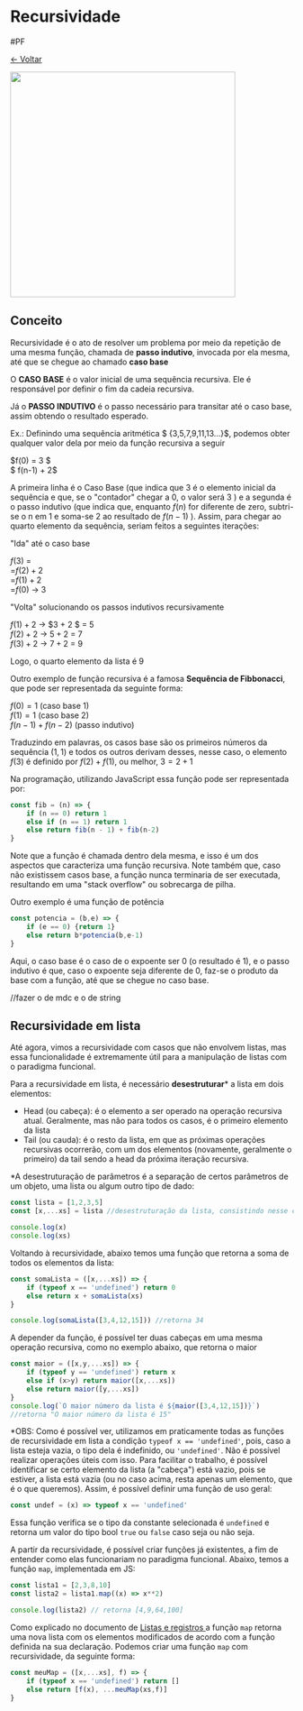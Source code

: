 # Recursividade
#PF

[<- Voltar](./Menu.md)

<img src="/assets/galshir-babushka.gif" height="400">

## Conceito

Recursividade é o ato de resolver um problema por meio da repetição de uma mesma função, chamada de **passo indutivo**, invocada por ela mesma, até que se chegue ao chamado **caso base**

O **CASO BASE** é o valor inicial de uma sequência recursiva. Ele é responsável por definir o fim da cadeia recursiva.

Já o **PASSO INDUTIVO** é o passo necessário para transitar até o caso base, assim obtendo o resultado esperado.

Ex.: Definindo uma sequência aritmética $ \{3,5,7,9,11,13...\}$, podemos obter qualquer valor dela por meio da função recursiva a seguir

$f(0) = 3 $  
$ f(n-1) + 2$  

A primeira linha é o Caso Base (que indica que $3$ é o elemento inicial da sequência e que, se o "contador" chegar a 0, o valor será $3$ ) e a segunda é o passo indutivo (que indica que, enquanto $f(n)$ for diferente de zero, subtri-se o n em 1 e soma-se 2 ao resultado de $f(n-1)$ ). Assim, para chegar ao quarto elemento da sequência, seriam feitos a seguintes iterações:

"Ida" até o caso base

$f(3)$ =  
=$f(2) + 2$  
=$f(1) + 2$  
=$f(0)$ → 3

"Volta" solucionando os passos indutivos recursivamente

$f(1) + 2$ → $3 + 2 $ = 5  
$f(2) + 2$ → $5 + 2$ = 7  
$f(3) + 2$ → $7 + 2$ = 9

Logo, o quarto elemento da lista é $9$

Outro exemplo de função recursiva é a famosa **Sequência de Fibbonacci**, que pode ser representada da seguinte forma:

$f(0) = 1$       (caso base 1)  
$f(1) = 1$        (caso base 2)  
$f(n-1) + f(n-2)$ (passo indutivo)

Traduzindo em palavras, os casos base são os primeiros números da sequência $(1,1)$ e todos os outros derivam desses, nesse caso, o elemento $f(3)$ é definido por $f(2) + f(1)$, ou melhor, $3 = 2+1$

Na programação, utilizando JavaScript essa função pode ser representada por:

```js
const fib = (n) => {
    if (n == 0) return 1
    else if (n == 1) return 1
    else return fib(n - 1) + fib(n-2)
}
```

Note que a função é chamada dentro dela mesma, e isso é um dos aspectos que caracteriza uma função recursiva. Note também que, caso não existissem casos base, a função nunca terminaria de ser executada, resultando em uma "stack overflow" ou sobrecarga de pilha.

Outro exemplo é uma função de potência

```js
const potencia = (b,e) => {
    if (e == 0) {return 1} 
    else return b*potencia(b,e-1)
}
```

Aqui, o caso base é o caso de o expoente ser $0$ (o resultado é $1$), e o passo indutivo é que, caso o expoente seja diferente de 0, faz-se o produto da base com a função, até que se chegue no caso base.

//fazer o de mdc e o de string

## Recursividade em lista

Até agora, vimos a recursividade com casos que não envolvem listas, mas essa funcionalidade é extremamente útil para a manipulação de listas com o paradigma funcional.

Para a recursividade em lista, é necessário **desestruturar*** a lista em dois elementos:
* Head (ou cabeça): é o elemento a ser operado na operação recursiva atual. Geralmente, mas não para todos os casos, é o primeiro elemento da lista
* Tail (ou cauda): é o resto da lista, em que as próximas operações recursivas ocorrerão, com um dos elementos (novamente, geralmente o primeiro) da tail sendo a head da próxima iteração recursiva.

*A desestruturação de parâmetros é a separação de certos parâmetros de um objeto, uma lista ou algum outro tipo de dado:

```js
const lista = [1,2,3,5]
const [x,...xs] = lista //desestruturação da lista, consistindo nesse caso de pegar o primeiro elemento e associá-lo à constante x, e o resto da lista associado à constante xs. Assim, x = 1 e xs = [2,3,5].

console.log(x)
console.log(xs)
```
Voltando à recursividade, abaixo temos uma função que retorna a soma de todos os elementos da lista:

```js 
const somaLista = ([x,...xs]) => {
    if (typeof x == 'undefined') return 0
    else return x + somaLista(xs)
}

console.log(somaLista([3,4,12,15])) //retorna 34
```


A depender da função, é possível ter duas cabeças em uma mesma operação recursiva, como no exemplo abaixo, que retorna o maior 

```js
const maior = ([x,y,...xs]) => {
    if (typeof y == 'undefined') return x
    else if (x>y) return maior([x,...xs])
    else return maior([y,...xs]) 
}
console.log(`O maior número da lista é ${maior([3,4,12,15])}`) 
//retorna "O maior número da lista é 15"
```

*OBS: Como é possível ver, utilizamos em praticamente todas as funções de recursividade em lista a condição ```typeof x == 'undefined'```, pois, caso a lista esteja vazia, o tipo dela é indefinido, ou ```'undefined'```. Não é possível realizar operações úteis com isso. Para facilitar o trabalho, é possível identificar se certo elemento da lista (a "cabeça") está vazio, pois se estiver, a lista está vazia (ou no caso acima, resta apenas um elemento, que é o que queremos). Assim, é possível definir uma função de uso geral:

```js
const undef = (x) => typeof x == 'undefined'
```
Essa função verifica se o tipo da constante selecionada é ```undefined``` e retorna um valor do tipo bool ```true``` ou ```false``` caso seja ou não seja.


A partir da recursividade, é possível criar funções já existentes, a fim de entender como elas funcionariam no paradigma funcional. Abaixo, temos a função ```map```, implementada em JS:

```js
const lista1 = [2,3,8,10]
const lista2 = lista1.map((x) => x**2)

console.log(lista2) // retorna [4,9,64,100]
```

Como explicado no documento de <ins>Listas e registros </ins> a função ```map``` retorna uma nova lista com os elementos modificados de acordo com a função definida na sua declaração. Podemos criar uma função ```map``` com recursividade, da seguinte forma:

```js 
const meuMap = ([x,...xs], f) => {
    if (typeof x == 'undefined') return []
    else return [f(x), ...meuMap(xs,f)] 
}
```

